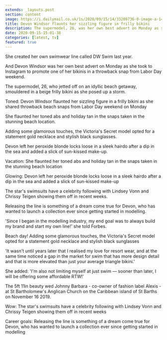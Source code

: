 ```yaml
---
extends: _layouts.post
section: content
image: https://i.dailymail.co.uk/1s/2020/09/15/14/33209736-0-image-a-147_1600178070482.jpg 
title: Devon Windsor flaunts her sizzling figure in frilly bikini 
description: The supermodel, 26, was her own best advert on Monday as she took to Instagram to promote one of her bikinis in a throwback snap from her Labor Day weekend. 
date: 2020-09-15-15-01-38 
categories: [latest, tv] 
featured: true 
--- 
```

She created her own swimwear line called DW Swim last year.

And Devon Windsor was her own best advert on Monday as she took to Instagram to promote one of her bikinis in a throwback snap from Labor Day weekend.

The supermodel, 26, who jetted off on an idyllic beach getaway, smouldered in a beige frilly bikini as she posed up a storm.

Toned: Devon Windsor flaunted her sizzling figure in a frilly bikini as she shared throwback beach snaps from Labor Day weekend on Monday

She flaunted her toned abs and holiday tan in the snaps taken in the stunning beach location.  

Adding some glamorous touches, the Victoria's Secret model opted for a statement gold necklace and stylish black sunglasses.

Devon left her peroxide blonde locks loose in a sleek hairdo after a dip in the sea and added a slick of sun-kissed make-up.   

Vacation: She flaunted her toned abs and holiday tan in the snaps taken in the stunning beach location

Glowing: Devon left her peroxide blonde locks loose in a sleek hairdo after a dip in the sea and added a slick of sun-kissed make-up

The star's swimsuits have a celebrity following with Lindsey Vonn and Chrissy Teigen showing them off in recent weeks.  

Releasing the line is something of a dream come true for Devon, who has wanted to launch a collection ever since getting started in modelling. 

'Since I began in the modelling industry, my end goal was to always build my brand and start my own line!' she told Forbes. 

Beach day! Adding some glamorous touches, the Victoria's Secret model opted for a statement gold necklace and stylish black sunglasses

'It wasn't until years later that I realised my love for resort wear, and at the same time noticed a gap in the market for swim that has more design detail and that is more elevated than just your average triangle bikini.'

She added: 'I'm also not limiting myself at just swim — sooner than later, I will be offering some affordable RTW!' 

The 5ft 11in beauty wed Johnny Barbara - co-owner of fashion label Alexis - at St Bartholomew's Anglican Church on the Caribbean island of St Barths on November 16 2019. 

Wow: The star's swimsuits have a celebrity following with Lindsey Vonn and Chrissy Teigen showing them off in recent weeks

Career goals: Releasing the line is something of a dream come true for Devon, who has wanted to launch a collection ever since getting started in modelling 

